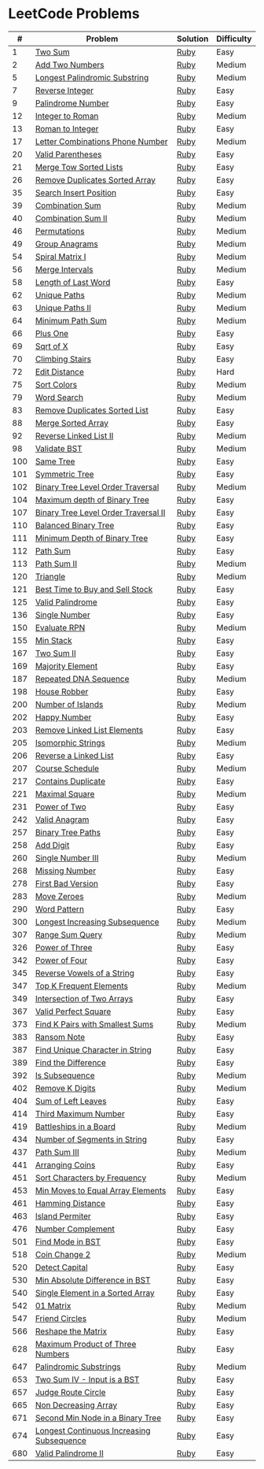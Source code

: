 # LeetCode Problems

| #   | Problem                                          | Solution     | Difficulty |
| --- | ------------------------------------------------ | ------------ | ---------- |
| 1   | [Two Sum][q1]                                    | [Ruby][s1]   | Easy       |
| 2   | [Add Two Numbers][q2]                            | [Ruby][s2]   | Medium     |
| 5   | [Longest Palindromic Substring][q5]              | [Ruby][s5]   | Medium     |
| 7   | [Reverse Integer][q7]                            | [Ruby][s7]   | Easy       |
| 9   | [Palindrome Number][q9]                          | [Ruby][s9]   | Easy       |
| 12  | [Integer to Roman][q12]                          | [Ruby][s12]  | Medium     |
| 13  | [Roman to Integer][q13]                          | [Ruby][s13]  | Easy       |
| 17  | [Letter Combinations Phone Number][q17]          | [Ruby][s17]  | Medium     |
| 20  | [Valid Parentheses][q20]                         | [Ruby][s20]  | Easy       |
| 21  | [Merge Tow Sorted Lists][q21]                    | [Ruby][s21]  | Easy       |
| 26  | [Remove Duplicates Sorted Array][q26]            | [Ruby][s26]  | Easy       |
| 35  | [Search Insert Position][q35]                    | [Ruby][s35]  | Easy       |
| 39  | [Combination Sum][q39]                           | [Ruby][s39]  | Medium     |
| 40  | [Combination Sum II][q40]                        | [Ruby][s40]  | Medium     |
| 46  | [Permutations][q46]                              | [Ruby][s46]  | Medium     |
| 49  | [Group Anagrams][q49]                            | [Ruby][s49]  | Medium     |
| 54  | [Spiral Matrix I][q54]                           | [Ruby][s54]  | Medium     |
| 56  | [Merge Intervals][q56]                           | [Ruby][s56]  | Medium     |
| 58  | [Length of Last Word][q58]                       | [Ruby][s58]  | Easy       |
| 62  | [Unique Paths][q62]                              | [Ruby][s62]  | Medium     |
| 63  | [Unique Paths II][q63]                           | [Ruby][s63]  | Medium     |
| 64  | [Minimum Path Sum][q64]                          | [Ruby][s64]  | Medium     |
| 66  | [Plus One][q66]                                  | [Ruby][s66]  | Easy       |
| 69  | [Sqrt of X][q69]                                 | [Ruby][s69]  | Easy       |
| 70  | [Climbing Stairs][q70]                           | [Ruby][s70]  | Easy       |
| 72  | [Edit Distance][q72]                             | [Ruby][s72]  | Hard       |
| 75  | [Sort Colors][q75]                               | [Ruby][s75]  | Medium     |
| 79  | [Word Search][q79]                               | [Ruby][s79]  | Medium     |
| 83  | [Remove Duplicates Sorted List][q83]             | [Ruby][s83]  | Easy       |
| 88  | [Merge Sorted Array][q88]                        | [Ruby][s88]  | Easy       |
| 92  | [Reverse Linked List II][q92]                    | [Ruby][s92]  | Medium     |
| 98  | [Validate BST][q98]                              | [Ruby][s98]  | Medium     |
| 100 | [Same Tree][q100]                                | [Ruby][s100] | Easy       |
| 101 | [Symmetric Tree][q101]                           | [Ruby][s101] | Easy       |
| 102 | [Binary Tree Level Order Traversal][q102]        | [Ruby][s102] | Medium     |
| 104 | [Maximum depth of Binary Tree][q104]             | [Ruby][s104] | Easy       |
| 107 | [Binary Tree Level Order Traversal II][q107]     | [Ruby][s107] | Easy       |
| 110 | [Balanced Binary Tree][q110]                     | [Ruby][s110] | Easy       |
| 111 | [Minimum Depth of Binary Tree][q111]             | [Ruby][s111] | Easy       |
| 112 | [Path Sum][q112]                                 | [Ruby][s112] | Easy       |
| 113 | [Path Sum II][q113]                              | [Ruby][s113] | Medium     |
| 120 | [Triangle][q120]                                 | [Ruby][s120] | Medium     |
| 121 | [Best Time to Buy and Sell Stock][q121]          | [Ruby][s121] | Easy       |
| 125 | [Valid Palindrome][q125]                         | [Ruby][s125] | Easy       |
| 136 | [Single Number][q136]                            | [Ruby][s136] | Easy       |
| 150 | [Evaluate RPN][q150]                             | [Ruby][s150] | Medium     |
| 155 | [Min Stack][q155]                                | [Ruby][s155] | Easy       |
| 167 | [Two Sum II][q167]                               | [Ruby][s167] | Easy       |
| 169 | [Majority Element][q169]                         | [Ruby][s169] | Easy       |
| 187 | [Repeated DNA Sequence][q187]                    | [Ruby][s187] | Medium     |
| 198 | [House Robber][q198]                             | [Ruby][s198] | Easy       |
| 200 | [Number of Islands][q200]                        | [Ruby][s200] | Medium     |
| 202 | [Happy Number][q202]                             | [Ruby][s202] | Easy       |
| 203 | [Remove Linked List Elements][q203]              | [Ruby][s203] | Easy       |
| 205 | [Isomorphic Strings][q205]                       | [Ruby][s205] | Medium     |
| 206 | [Reverse a Linked List][q206]                    | [Ruby][s206] | Easy       |
| 207 | [Course Schedule][q207]                          | [Ruby][s207] | Medium     |
| 217 | [Contains Duplicate][q217]                       | [Ruby][s217] | Easy       |
| 221 | [Maximal Square][q221]                           | [Ruby][s221] | Medium     |
| 231 | [Power of Two][q231]                             | [Ruby][s231] | Easy       |
| 242 | [Valid Anagram][q242]                            | [Ruby][s242] | Easy       |
| 257 | [Binary Tree Paths][q257]                        | [Ruby][s257] | Easy       |
| 258 | [Add Digit][q258]                                | [Ruby][s258] | Easy       |
| 260 | [Single Number III][q260]                        | [Ruby][s260] | Medium     |
| 268 | [Missing Number][q268]                           | [Ruby][s268] | Easy       |
| 278 | [First Bad Version][q278]                        | [Ruby][s278] | Easy       |
| 283 | [Move Zeroes][q283]                              | [Ruby][s283] | Medium     |
| 290 | [Word Pattern][q290]                             | [Ruby][s290] | Easy       |
| 300 | [Longest Increasing Subsequence][q300]           | [Ruby][s300] | Medium     |
| 307 | [Range Sum Query][q307]                          | [Ruby][s307] | Medium     |
| 326 | [Power of Three][q326]                           | [Ruby][s326] | Easy       |
| 342 | [Power of Four][q342]                            | [Ruby][s342] | Easy       |
| 345 | [Reverse Vowels of a String][q345]               | [Ruby][s345] | Easy       |
| 347 | [Top K Frequent Elements][q347]                  | [Ruby][s347] | Medium     |
| 349 | [Intersection of Two Arrays][q349]               | [Ruby][s349] | Easy       |
| 367 | [Valid Perfect Square][q367]                     | [Ruby][s367] | Easy       |
| 373 | [Find K Pairs with Smallest Sums][q373]          | [Ruby][s373] | Medium     |
| 383 | [Ransom Note][q383]                              | [Ruby][s383] | Easy       |
| 387 | [Find Unique Character in String][q387]          | [Ruby][s387] | Easy       |
| 389 | [Find the Difference][q389]                      | [Ruby][s389] | Easy       |
| 392 | [Is Subsequence][q392]                           | [Ruby][s392] | Medium     |
| 402 | [Remove K Digits][q402]                          | [Ruby][s402] | Medium     |
| 404 | [Sum of Left Leaves][q404]                       | [Ruby][s404] | Easy       |
| 414 | [Third Maximum Number][q414]                     | [Ruby][s414] | Easy       |
| 419 | [Battleships in a Board][q419]                   | [Ruby][s419] | Medium     |
| 434 | [Number of Segments in String][q434]             | [Ruby][s434] | Easy       |
| 437 | [Path Sum III][q437]                             | [Ruby][s437] | Medium     |
| 441 | [Arranging Coins][q441]                          | [Ruby][s441] | Easy       |
| 451 | [Sort Characters by Frequency][q451]             | [Ruby][s451] | Medium     |
| 453 | [Min Moves to Equal Array Elements][q453]        | [Ruby][s453] | Easy       |
| 461 | [Hamming Distance][q461]                         | [Ruby][s461] | Easy       |
| 463 | [Island Permiter][q463]                          | [Ruby][s463] | Easy       |
| 476 | [Number Complement][q476]                        | [Ruby][s476] | Easy       |
| 501 | [Find Mode in BST][q501]                         | [Ruby][s501] | Easy       |
| 518 | [Coin Change 2][q518]                            | [Ruby][s518] | Medium     |
| 520 | [Detect Capital][q520]                           | [Ruby][s520] | Easy       |
| 530 | [Min Absolute Difference in BST][q530]           | [Ruby][s530] | Easy       |
| 540 | [Single Element in a Sorted Array][q540]         | [Ruby][s540] | Easy       |
| 542 | [01 Matrix][q542]                                | [Ruby][s542] | Medium     |
| 547 | [Friend Circles][q547]                           | [Ruby][s547] | Medium     |
| 566 | [Reshape the Matrix][q566]                       | [Ruby][s566] | Easy       |
| 628 | [Maximum Product of Three Numbers][q628]         | [Ruby][s628] | Easy       |
| 647 | [Palindromic Substrings][q647]                   | [Ruby][s647] | Medium     |
| 653 | [Two Sum IV - Input is a BST][q653]              | [Ruby][s653] | Easy       |
| 657 | [Judge Route Circle][q657]                       | [Ruby][s657] | Easy       |
| 665 | [Non Decreasing Array][q665]                     | [Ruby][s665] | Easy       |
| 671 | [Second Min Node in a Binary Tree][q671]         | [Ruby][s671] | Easy       |
| 674 | [Longest Continuous Increasing Subsequence][q674]| [Ruby][s674] | Easy       |
| 680 | [Valid Palindrome II][q680]                      | [Ruby][s680] | Easy       |

[q1]:https://leetcode.com/problems/two-sum/description/
[q2]:https://leetcode.com/problems/add-two-numbers/description/
[q5]:https://leetcode.com/problems/longest-palindromic-substring/description/
[q7]:https://leetcode.com/problems/reverse-integer/description/
[q9]:https://leetcode.com/problems/palindrome-number/description/
[q12]:https://leetcode.com/problems/integer-to-roman/description/
[q13]:https://leetcode.com/problems/roman-to-integer/description/
[q17]:https://leetcode.com/problems/letter-combinations-of-a-phone-number/description/
[q20]:https://leetcode.com/problems/valid-parentheses/description/
[q21]:https://leetcode.com/problems/merge-two-sorted-lists/description/
[q26]:https://leetcode.com/problems/remove-duplicates-from-sorted-array/description/
[q35]:https://leetcode.com/problems/search-insert-position/description/
[q39]:https://leetcode.com/problems/combination-sum/description/
[q40]:https://leetcode.com/problems/combination-sum-ii/description/
[q46]:https://leetcode.com/problems/permutations/description/
[q49]:https://leetcode.com/problems/group-anagrams/description/
[q54]:https://leetcode.com/problems/spiral-matrix/description/
[q56]:https://leetcode.com/problems/merge-intervals/description/
[q58]:https://leetcode.com/problems/length-of-last-word/description/
[q62]:https://leetcode.com/problems/unique-paths/description/
[q63]:https://leetcode.com/problems/unique-paths-ii/description/
[q64]:https://leetcode.com/problems/minimum-path-sum/description/
[q66]:https://leetcode.com/problems/plus-one/description/
[q69]:https://leetcode.com/problems/sqrtx/description/
[q70]:https://leetcode.com/problems/climbing-stairs/description/
[q72]:https://leetcode.com/problems/edit-distance/description/
[q75]:https://leetcode.com/problems/sort-colors/description/
[q79]:https://leetcode.com/problems/word-search/description/
[q83]:https://leetcode.com/problems/remove-duplicates-from-sorted-list/description/
[q88]:https://leetcode.com/problems/merge-sorted-array/description/
[q92]:https://leetcode.com/problems/reverse-linked-list-ii/description/
[q98]:https://leetcode.com/problems/validate-binary-search-tree/description/
[q100]:https://leetcode.com/problems/same-tree/description/
[q101]:https://leetcode.com/problems/symmetric-tree/description/
[q102]:https://leetcode.com/problems/binary-tree-level-order-traversal/description/
[q104]:https://leetcode.com/problems/maximum-depth-of-binary-tree/description/
[q107]:https://leetcode.com/problems/binary-tree-level-order-traversal-ii/description/
[q110]:https://leetcode.com/problems/balanced-binary-tree/description/
[q111]:https://leetcode.com/problems/minimum-depth-of-binary-tree/description/
[q112]:https://leetcode.com/problems/path-sum/description/
[q113]:https://leetcode.com/problems/path-sum-ii/description/
[q120]:https://leetcode.com/problems/triangle/description/
[q121]:https://leetcode.com/problems/best-time-to-buy-and-sell-stock/description/
[q125]:https://leetcode.com/problems/valid-palindrome/description/
[q136]:https://leetcode.com/problems/single-number/description/
[q150]:https://leetcode.com/problems/evaluate-reverse-polish-notation/description/
[q155]:https://leetcode.com/problems/min-stack/description/
[q167]:https://leetcode.com/problems/two-sum-ii-input-array-is-sorted/description/
[q169]:https://leetcode.com/problems/majority-element/description/
[q187]:https://leetcode.com/problems/repeated-dna-sequences/description/
[q198]:https://leetcode.com/problems/house-robber/description/
[q200]:https://leetcode.com/problems/number-of-islands/description/
[q202]:https://leetcode.com/problems/happy-number/description/
[q203]:https://leetcode.com/problems/remove-linked-list-elements/discuss/
[q205]:https://leetcode.com/problems/isomorphic-strings/description/
[q206]:https://leetcode.com/problems/reverse-linked-list/description/
[q207]:https://leetcode.com/problems/course-schedule/description/
[q217]:https://leetcode.com/problems/contains-duplicate/description/
[q221]:https://leetcode.com/problems/maximal-square/description/
[q231]:https://leetcode.com/problems/power-of-two/description/
[q242]:https://leetcode.com/problems/valid-anagram/description/
[q257]:https://leetcode.com/problems/binary-tree-paths/description/
[q258]:https://leetcode.com/problems/add-digits/description/
[q260]:https://leetcode.com/problems/single-number-iii/description/
[q268]:https://leetcode.com/problems/missing-number/description/
[q278]:https://leetcode.com/problems/first-bad-version/description/
[q283]:https://leetcode.com/problems/move-zeroes/description/
[q290]:https://leetcode.com/problems/word-pattern/description/
[q300]:https://leetcode.com/problems/longest-increasing-subsequence/description/
[q307]:https://leetcode.com/problems/range-sum-query-mutable/description/
[q326]:https://leetcode.com/problems/power-of-three/description/
[q342]:https://leetcode.com/problems/power-of-four/description/
[q345]:https://leetcode.com/problems/reverse-vowels-of-a-string/description/
[q347]:https://leetcode.com/problems/top-k-frequent-elements/description/
[q349]:https://leetcode.com/problems/intersection-of-two-arrays/description/
[q367]:https://leetcode.com/problems/valid-perfect-square/description/
[q373]:https://leetcode.com/problems/find-k-pairs-with-smallest-sums/description/
[q383]:https://leetcode.com/problems/ransom-note/description/
[q387]:https://leetcode.com/problems/first-unique-character-in-a-string/description/
[q389]:https://leetcode.com/problems/find-the-difference/description/
[q392]:https://leetcode.com/problems/is-subsequence/description/
[q402]:https://leetcode.com/problems/remove-k-digits/description/
[q404]:https://leetcode.com/problems/sum-of-left-leaves/description/
[q414]:https://leetcode.com/problems/third-maximum-number/description/
[q419]:https://leetcode.com/problems/battleships-in-a-board/description/
[q434]:https://leetcode.com/problems/number-of-segments-in-a-string/description/
[q437]:https://leetcode.com/problems/path-sum-iii/description/
[q441]:https://leetcode.com/problems/arranging-coins/description/
[q451]:https://leetcode.com/problems/sort-characters-by-frequency/description/
[q453]:https://leetcode.com/problems/minimum-moves-to-equal-array-elements/description/
[q461]:https://leetcode.com/problems/hamming-distance/description/
[q463]:https://leetcode.com/problems/island-perimeter/description/
[q476]:https://leetcode.com/problems/number-complement/description/
[q501]:https://leetcode.com/problems/find-mode-in-binary-search-tree/description/
[q518]:https://leetcode.com/problems/coin-change-2/description/
[q520]:https://leetcode.com/problems/detect-capital/description/
[q530]:https://leetcode.com/problems/minimum-absolute-difference-in-bst/description/
[q540]:https://leetcode.com/problems/single-element-in-a-sorted-array/description/
[q542]:https://leetcode.com/problems/01-matrix/description/
[q547]:https://leetcode.com/problems/friend-circles/description/
[q566]:https://leetcode.com/problems/reshape-the-matrix/description/
[q628]:https://leetcode.com/problems/maximum-product-of-three-numbers/description/
[q647]:https://leetcode.com/problems/palindromic-substrings/description/
[q653]:https://leetcode.com/problems/two-sum-iv-input-is-a-bst/description/
[q657]:https://leetcode.com/problems/judge-route-circle/description/
[q665]:https://leetcode.com/problems/non-decreasing-array/description/
[q671]:https://leetcode.com/problems/second-minimum-node-in-a-binary-tree/description/
[q674]:https://leetcode.com/problems/longest-continuous-increasing-subsequence/description/
[q680]:https://leetcode.com/problems/valid-palindrome-ii/description/

[s1]:./problems/two_sum.rb
[s2]:./problems/add_two_numbers.rb
[s5]:./problems/longest_palindromic_substring.rb
[s7]:./problems/reverse_integer.rb
[s9]:./problems/palindrome_number.rb
[s12]:./problems/integer_to_roman.rb
[s13]:./problems/roman_to_integer.rb
[s17]:./problems/letter_combinations_phone_number.rb
[s20]:./problems/valid_parentheses.rb
[s21]:./problems/merge_two_sorted_lists.rb
[s26]:./problems/remove_duplicates_from_sorted_array.rb
[s35]:./problems/search_insert_position.rb
[s39]:./problems/combination_sum.rb
[s40]:./problems/combination_sum2.rb
[s46]:./problems/permutations.rb
[s49]:./problems/group_anagrams.rb
[s54]:./problems/spiral_matrix_I.rb
[s56]:./problems/merge_intervals.rb
[s58]:./problems/length_of_last_word.rb
[s62]:./problems/unique_paths.rb
[s63]:./problems/unique_paths_2.rb
[s64]:./problems/minimum_path_sum.rb
[s66]:./problems/plus_one.rb
[s69]:./problems/sqrt_x.rb
[s70]:./problems/climbing_stairs.rb
[s72]:./problems/edit_distance.rb
[s75]:./problems/sort_colors.rb
[s79]:./problems/word_search.rb
[s83]:./problems/remove_duplicates_sorted_list.rb
[s88]:./problems/merge_sorted_array.rb
[s92]:./problems/reverse_linked_list_2.rb
[s98]:./problems/validate_bst.rb
[s100]:./problems/same_tree.rb
[s101]:./problems/symmetric_tree.rb
[s102]:./problems/binary_tree_level_order_traversal.rb
[s104]:./problems/max_depth_binary_tree.rb
[s107]:./problems/binary_tree_level_order_traversal2.rb
[s110]:./problems/balanced_binary_tree.rb
[s111]:./problems/minimum_depth_of_binary_tree.rb
[s112]:./problems/path_sum.rb
[s113]:./problems/path_sum_2.rb
[s120]:./problems/triangle.rb
[s121]:./problems/buy_and_sell_stock.rb
[s125]:./problems/valid_palindrome.rb
[s136]:./problems/single_number.rb
[s150]:./problems/evaluate_rpn.rb
[s155]:./problems/min_stack.rb
[s167]:./problems/two_sum_two.rb
[s169]:./problems/majority_element.rb
[s187]:./problems/repeated_dna_sequence.rb
[s198]:./problems/house_robber.rb
[s200]:./problems/number_of_islands.rb
[s202]:./problems/happy_number.rb
[s203]:./problems/remove_linked_list_elements.rb
[s205]:./problems/isomorphic_strings.rb
[s206]:./problems/reverse_linked_list.rb
[s207]:./problems/course_schedule.rb
[s217]:./problems/contain_duplicate.rb
[s221]:./problems/maximal_square.rb
[s231]:./problems/power_of_two.rb
[s242]:./problems/valid_anagram.rb
[s257]:./problems/binary_tree_paths.rb
[s258]:./problems/add_digits.rb
[s260]:./problems/single_number_3.rb
[s268]:./problems/missing_number.rb
[s278]:./problems/first_bad_version.rb
[s283]:./problems/move_zeroes.rb
[s290]:./problems/word_pattern.rb
[s300]:./problems/longest_increasing_subsequence.rb
[s307]:./problems/range_sum_query.rb
[s326]:./problems/power_of_three.rb
[s342]:./problems/power_of_four.rb
[s345]:./problems/reverse_vowels_of_a_str.rb
[s347]:./problems/k_frequent_elements.rb
[s349]:./problems/intersection_of_two_arrays.rb
[s367]:./problems/valid_perfect_square.rb
[s373]:./problems/k_pairs_smallest_sums.rb
[s383]:./problems/ransom_note.rb
[s387]:./problems/first_unique_character_in_string.rb
[s389]:./problems/find_the_difference.rb
[s392]:./problems/is_subsequence.rb
[S402]:./problems/remove_k_digits.rb
[s404]:./problems/sum_of_left_leaves.rb
[s414]:./problems/third_maximum_number.rb
[s419]:./problems/battleships_in_a_board.rb
[s434]:./problems/number_segments_in_string.rb
[s437]:./problems/path_sum_3.rb
[s441]:./problems/arranging_coins.rb
[s451]:./problems/sort_characters_by_frequency.rb
[s453]:./problems/min_moves_to_equal_array_elements.rb
[s461]:./problems/hamming_distance.rb
[s463]:./problems/island_permiter.rb
[s476]:./problems/number_complement.rb
[s501]:./problems/find_mode_bst.rb
[s518]:./problems/coin_change2.rb
[s520]:./problems/detect_capital.rb
[s530]:./problems/min_abs_diff_bst.rb
[s540]:./problems/single_element_sorted_array.rb
[s542]:./problems/01_matrix.rb
[S547]:./problems/friend_circles.rb
[s566]:./problems/reshape_the_matrix.rb
[s628]:./problems/max_product_of_three_numbers.rb
[s647]:./problems/palindromic_substrings.rb
[s653]:./problems/two_sum_4_BST.rb
[s657]:./problems/judge_route_circle.rb
[s665]:./problems/non_decreasing_array.rb
[s671]:./problems/second_min_node_binary_tree.rb
[s674]:./problems/longest_cont_increasing_subsequence.rb
[s680]:./problems/valid_palindrome_2.rb
